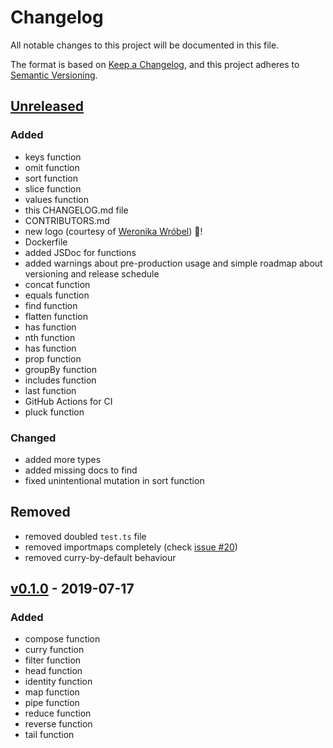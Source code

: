 # Changelog
All notable changes to this project will be documented in this file.

The format is based on [Keep a Changelog](https://keepachangelog.com/en/1.0.0/),
and this project adheres to [Semantic Versioning](https://semver.org/spec/v2.0.0.html).

## [Unreleased]
### Added
- keys function
- omit function
- sort function
- slice function
- values function
- this CHANGELOG.md file
- CONTRIBUTORS.md
- new logo (courtesy of [Weronika Wróbel](https://www.behance.net/weronikawrobel)) 🎉!
- Dockerfile
- added JSDoc for functions
- added warnings about pre-production usage and simple roadmap about versioning and release schedule
- concat function
- equals function
- find function
- flatten function
- has function
- nth function
- has function
- prop function
- groupBy function
- includes function
- last function
- GitHub Actions for CI
- pluck function

### Changed
- added more types
- added missing docs to find
- fixed unintentional mutation in sort function

## Removed
- removed doubled `test.ts` file
- removed importmaps completely (check [issue #20](https://github.com/galkowskit/denofun/issues/20))
- removed curry-by-default behaviour

## [v0.1.0] - 2019-07-17
### Added
- compose function
- curry function
- filter function
- head function
- identity function
- map function
- pipe function
- reduce function
- reverse function
- tail function

[Unreleased]: https://github.com/galkowskit/denofun/compare/v0.1.0...HEAD
[v0.1.0]: https://github.com/galkowskit/denofun/releases/tag/v0.1.0